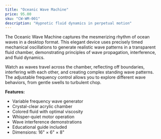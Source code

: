 ```yaml
---
title: "Oceanic Wave Machine"
price: 95.00
sku: "CW-WM-001"
description: "Hypnotic fluid dynamics in perpetual motion"
---
```


The Oceanic Wave Machine captures the mesmerizing rhythm of ocean waves in a desktop format. This elegant device uses precisely timed mechanical oscillations to generate realistic wave patterns in a transparent fluid chamber, demonstrating principles of wave propagation, interference, and fluid dynamics.

Watch as waves travel across the chamber, reflecting off boundaries, interfering with each other, and creating complex standing wave patterns. The adjustable frequency control allows you to explore different wave behaviors, from gentle swells to turbulent chop.

**Features:**
- Variable frequency wave generator
- Crystal-clear acrylic chamber
- Colored fluid with optimal viscosity
- Whisper-quiet motor operation
- Wave interference demonstrations
- Educational guide included
- Dimensions: 16" × 6" × 8"
